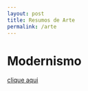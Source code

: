 ```yaml
---
layout: post
title: Resumos de Arte
permalink: /arte
---
```


# Modernismo
[clique aqui](/arte/modernismo)
